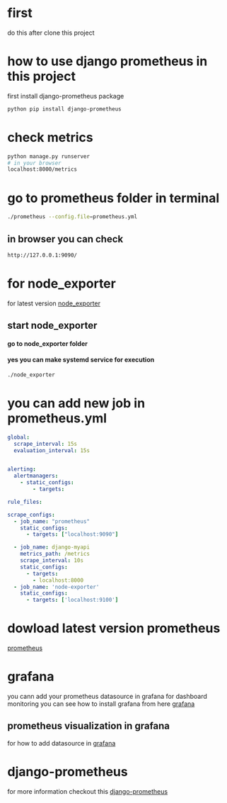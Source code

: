 # first
do this after clone this project 

# how to use django prometheus in this project 
first install django-prometheus package 

```bash 
python pip install django-prometheus
```

# check metrics 
```bash
python manage.py runserver
# in your browser
localhost:8000/metrics
```
# go to prometheus folder in terminal
```bash
./prometheus --config.file=prometheus.yml
```
## in browser you can check
```bash
http://127.0.0.1:9090/
```

# for node_exporter
for latest version [node_exporter](https://prometheus.io/download/#node_exporter)

## start node_exporter
#### go to node_exporter folder
#### yes you can make systemd service for execution 
```bash
./node_exporter
```

# you can add new job in prometheus.yml 
```yaml
global:
  scrape_interval: 15s 
  evaluation_interval: 15s 


alerting:
  alertmanagers:
    - static_configs:
        - targets:

rule_files:

scrape_configs:
  - job_name: "prometheus"
    static_configs:
      - targets: ["localhost:9090"]

  - job_name: django-myapi
    metrics_path: /metrics
    scrape_interval: 10s
    static_configs:
      - targets:
        - localhost:8000
  - job_name: 'node-exporter'
    static_configs:
      - targets: ['localhost:9100']
```
# dowload latest version prometheus 
[prometheus](https://prometheus.io/download/)

# grafana 
you cann add your prometheus datasource in grafana for dashboard monitoring 
you can see how to install grafana from here [grafana](https://grafana.com/docs/grafana/latest/installation/)

## prometheus visualization in grafana 
for how to add datasource in [grafana](https://prometheus.io/docs/visualization/grafana/)

# django-prometheus 
for more information checkout this [django-prometheus](https://github.com/korfuri/django-prometheus)





